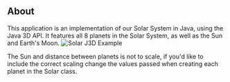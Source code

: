 ## About
This application is an implementation of our Solar System in Java, using the Java 3D API. It features all 8 planets in the Solar System, as well as the Sun and Earth's Moon.
![Solar J3D Example](solar-j3d-example.gif)

The Sun and distance between planets is not to scale, if you'd like to include the correct scaling change the values passed when creating each planet in the Solar class.
